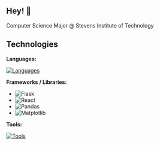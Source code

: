 ## Hey! 👋

Computer Science Major @ Stevens Institute of Technology
<!--
**HarrisHamid/HarrisHamid** is a ✨ _special_ ✨ repository because its `README.md` (this file) appears on your GitHub profile.
-->

## Technologies

**Languages:** 

[![Languages](https://skillicons.dev/icons?i=java,python,js)](https://skillicons.dev)

**Frameworks / Libraries:**
- ![Flask](https://skillicons.dev/icons?i=flask)
- ![React](https://skillicons.dev/icons?i=react)
- ![Pandas](https://skillicons.dev/icons?i=pandas)
- ![Matplotlib](https://skillicons.dev/icons?i=matplotlib)


**Tools:**

[![Tools](https://skillicons.dev/icons?i=vscode,github)](https://skillicons.dev)
